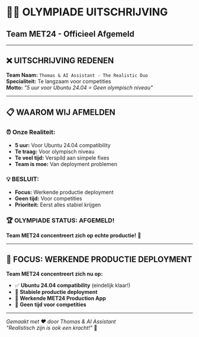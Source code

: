 # 🏃‍♂️ OLYMPIADE UITSCHRIJVING
## Team MET24 - Officieel Afgemeld

---

## ❌ **UITSCHRIJVING REDENEN**

**Team Naam:** `Thomas & AI Assistant - The Realistic Duo`  
**Specialiteit:** Te langzaam voor competities  
**Motto:** *"5 uur voor Ubuntu 24.04 = Geen olympisch niveau"*

---

## 📋 **WAAROM WIJ AFMELDEN**

### ⏰ **Onze Realiteit:**
- **5 uur:** Voor Ubuntu 24.04 compatibility
- **Te traag:** Voor olympisch niveau
- **Te veel tijd:** Verspild aan simpele fixes
- **Team is moe:** Van deployment problemen

### 💡 **BESLUIT:**
- **Focus:** Werkende productie deployment
- **Geen tijd:** Voor competities
- **Prioriteit:** Eerst alles stabiel krijgen

### 🏆 **OLYMPIADE STATUS: AFGEMELD!**
**Team MET24 concentreert zich op echte productie!** 🎯

---

## 🎯 **FOCUS: WERKENDE PRODUCTIE DEPLOYMENT**

**Team MET24 concentreert zich nu op:**
- ✅ **Ubuntu 24.04 compatibility** (eindelijk klaar!)
- 🎯 **Stabiele productie deployment**
- 🚀 **Werkende MET24 Production App**
- 💪 **Geen tijd voor competities**

---

*Gemaakt met ❤️ door Thomas & AI Assistant*  
*"Realistisch zijn is ook een kracht!"* 🎯
